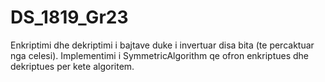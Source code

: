 # DS_1819_Gr23
Enkriptimi dhe dekriptimi i bajtave duke i invertuar disa bita (te percaktuar nga celesi).
Implementimi i SymmetricAlgorithm qe ofron enkriptues dhe dekriptues per kete algoritem.
